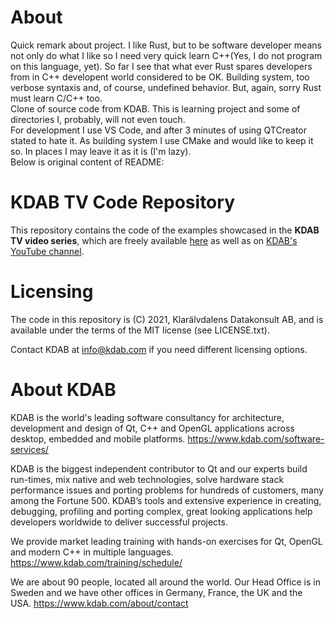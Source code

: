 # About
Quick remark about project. I like Rust, but to be software developer means not only
do what I like so I need very quick learn C++(Yes, I do not program on this language,
yet). So far I see that what ever Rust spares developers from in C++ developent world
considered to be OK. Building system, too verbose syntaxis and, of course, undefined
behavior. But, again, sorry Rust must learn C/C++ too.   
Clone of source code from KDAB. This is learning project and some of directories I,
probably, will not even touch.   
For development I use VS Code, and after 3 minutes of using QTCreator stated to hate
it. As building system I use CMake and would like to keep it so. In places I may
leave it as it is (I'm lazy).   
Below is original content of README:

# KDAB TV Code Repository

This repository contains the code of the examples showcased in the **KDAB TV video
series**, which are freely available [here](https://www.kdab.com/kdabtv)
as well as on [KDAB's YouTube channel](https://www.youtube.com/kdabtv).


# Licensing

The code in this repository is (C) 2021, Klarälvdalens Datakonsult AB, and is available
under the terms of the MIT license (see LICENSE.txt).

Contact KDAB at <info@kdab.com> if you need different licensing options.


# About KDAB

KDAB is the world's leading software consultancy for architecture, development and
design of Qt, C++ and OpenGL applications across desktop, embedded and mobile
platforms. https://www.kdab.com/software-services/

KDAB is the biggest independent contributor to Qt and our experts build run-times, mix
native and web technologies, solve hardware stack performance issues and porting
problems for hundreds of customers, many among the Fortune 500. KDAB’s tools and
extensive experience in creating, debugging, profiling and porting complex, great
looking applications help developers worldwide to deliver successful projects.

We provide market leading training with hands-on exercises for Qt, OpenGL and modern
C++ in multiple languages. https://www.kdab.com/training/schedule/

We are about 90 people, located all around the world. Our Head Office is in Sweden and
we have other offices in Germany, France, the UK and the USA.
https://www.kdab.com/about/contact

